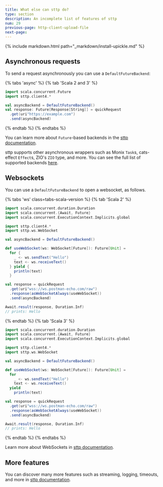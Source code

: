 ```yaml
---
title: What else can sttp do?
type: section
description: An incomplete list of features of sttp
num: 29
previous-page: http-client-upload-file
next-page: 
---
```


{% include markdown.html path="_markdown/install-upickle.md" %}

## Asynchronous requests

To send a request asynchronously you can use a `DefaultFutureBackend`:

{% tabs 'async' %}
{% tab 'Scala 2 and 3' %}
```scala
import scala.concurrent.Future
import sttp.client4.*

val asyncBackend = DefaultFutureBackend()
val response: Future[Response[String]] = quickRequest
  .get(uri"https://example.com")
  .send(asyncBackend)
```
{% endtab %}
{% endtabs %}

You can learn more about `Future`-based backends in the [sttp documentation](https://sttp.softwaremill.com/en/latest/backends/future.html).

sttp supports other asynchronous wrappers such as Monix `Task`s, cats-effect `Effect`s, ZIO's `ZIO` type, and more.
You can see the full list of supported backends [here](https://sttp.softwaremill.com/en/latest/backends/summary.html).

## Websockets

You can use a `DefaultFutureBackend` to open a websocket, as follows.

{% tabs 'ws' class=tabs-scala-version %}
{% tab 'Scala 2' %}
```scala
import scala.concurrent.duration.Duration
import scala.concurrent.{Await, Future}
import scala.concurrent.ExecutionContext.Implicits.global

import sttp.client4.*
import sttp.ws.WebSocket

val asyncBackend = DefaultFutureBackend()

def useWebSocket(ws: WebSocket[Future]): Future[Unit] =
  for {
    _ <- ws.sendText("Hello")
    text <- ws.receiveText()
  } yield {
    println(text)
  }

val response = quickRequest
  .get(uri"wss://ws.postman-echo.com/raw")
  .response(asWebSocketAlways(useWebSocket))
  .send(asyncBackend)

Await.result(response, Duration.Inf)
// prints: Hello
```
{% endtab %}
{% tab 'Scala 3' %}
```scala
import scala.concurrent.duration.Duration
import scala.concurrent.{Await, Future}
import scala.concurrent.ExecutionContext.Implicits.global

import sttp.client4.*
import sttp.ws.WebSocket

val asyncBackend = DefaultFutureBackend()

def useWebSocket(ws: WebSocket[Future]): Future[Unit] =
  for
    _ <- ws.sendText("Hello")
    text <- ws.receiveText()
  yield
    println(text)

val response = quickRequest
  .get(uri"wss://ws.postman-echo.com/raw")
  .response(asWebSocketAlways(useWebSocket))
  .send(asyncBackend)

Await.result(response, Duration.Inf)
// prints: Hello
```
{% endtab %}
{% endtabs %}

Learn more about WebSockets in [sttp documentation](https://sttp.softwaremill.com/en/latest/websockets.html).

## More features

You can discover many more features such as streaming, logging, timeouts, and more in [sttp documentation](https://sttp.softwaremill.com/en/latest/quickstart.html#).
